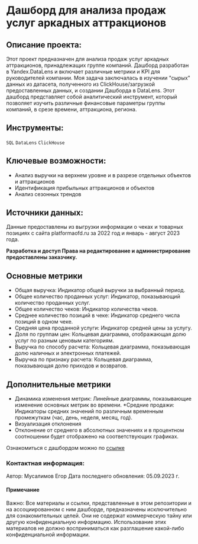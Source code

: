 # Дашборд для анализа продаж услуг аркадных аттракционов
## Описание проекта:
Этот проект предназначен для анализа продаж услуг аркадных аттракционов, принадлежащих группе компаний. Дашборд разработан в Yandex.DataLens и включает различные метрики и KPI для руководителей компании. Моя задача заключалась в изучении "сырых" данных из датасета, полученного из ClickHouse/загрузкой предоставленных данных, и создании Дашборда в DataLens. Этот дашборд представляет собой аналитический инструмент, который позволяет изучить различные финансовые параметры группы компаний, в срезе времени, аттракциона, региона.

## Инструменты:
`SQL` `DataLens` `ClickHouse`

## Ключевые возможности:
* Анализ выручки на верхнем уровне и в разрезе отдельных объектов и аттракционов
* Идентификация прибыльных аттракционов и объектов
* Анализ сезонных трендов
## Источники данных:
Данные предоставлены из выгрузки информации о чеках и товарных позициях с сайта platformaofd.ru за 2022 год и январь - август 2023 года.

**Разработка и доступ Права на редактирование и администрирование предоставлены заказчику.**

## Основные метрики
* Общая выручка: Индикатор общей выручки за выбранный период.
* Общее количество проданных услуг: Индикатор, показывающий количество проданных услуг.
* Общее количество чеков: Индикатор количества чеков.
* Среднее количество позиций в чеке: Индикатор среднего числа позиций в одном чеке.
* Средняя цена проданной услуги: Индикатор средней цены за услугу.
* Доля по группам цен: Кольцевая диаграмма, отображающая долю услуг по разным ценовым категориям.
* Выручка по способу расчета: Кольцевая диаграмма, показывающая долю наличных и электронных платежей.
* Выручка по признаку расчета: Кольцевая диаграмма, показывающая долю приходов и возвратов.
## Дополнительные метрики
* Динамика изменения метрик: Линейные диаграммы, показывающие изменение основных метрик во времени.
*Средние продажи: Индикаторы средних значений по различным временным промежуткам (час, день, неделя, месяц, год).
* Визуализация отклонения
* Отклонение от среднего в абсолютных значениях и в процентном соотношении будет отображено на соответствующих графиках.

Ознакомиться с дашбордом можно по [ссылке](https://datalens.yandex/15ray0d2m8kcq)
### Контактная информация:
Автор: Мусалимов Егор 
Дата последнего обновления: 05.09.2023 г.
#### Примечание
Важно: Все материалы и ссылки, представленные в этом репозитории и на ассоциированном с ним дашборде, предназначены исключительно для ознакомительных целей. Они не содержат коммерческую тайну или другую конфиденциальную информацию. Использование этих материалов не должно восприниматься как разглашение какой-либо конфиденциальной информации.
